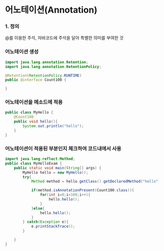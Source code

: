 # 어노테이션(Annotation)
### 1. 정의
 @를 이용한 주석, 자바코드에 주석을 달아 특별한 의미를 부여한 것


### 어노테이션 생성
 ```java
 import java.lang.annotation.Retention;
import java.lang.annotation.RetentionPolicy;

@Retention(RetentionPolicy.RUNTIME)
public @interface Count100 {

}
```
### 어노테이션을 메소드에 적용
```java
public class MyHello {
    @Count100
    public void hello(){
        System.out.println("hello");
    }
}
```
### 어노테이션이 적용된  부분인지 체크하여 코드내에서 사용
```java
import java.lang.reflect.Method;
public class MyHelloExam {
    public static void main(String[] args) {
        MyHello hello = new MyHello();
        try{
            Method method = hello.getClass().getDeclaredMethod("hello");

            if(method.isAnnotationPresent(Count100.class)){
                for(int i=0;i<100;i++){
                    hello.hello();
                }
            }else{
                hello.hello();
            }
        } catch(Exception e){
            e.printStackTrace();
        }

    }
}
```